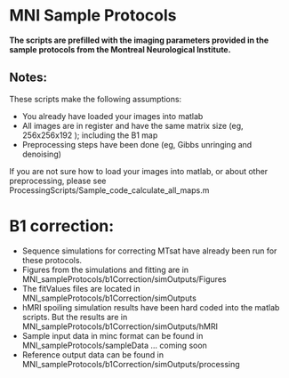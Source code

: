 # MNI Sample Protocols

**The scripts are prefilled with the imaging parameters provided in the sample protocols from the Montreal Neurological Institute.**

## Notes:
These scripts make the following assumptions:
- You already have loaded your images into matlab
- All images are in register and have the same matrix size (eg, 256x256x192 ); including the B1 map
- Preprocessing steps have been done (eg, Gibbs unringing and denoising)

If you are not sure how to load your images into matlab, or about other preprocessing, please see ProcessingScripts/Sample_code_calculate_all_maps.m 

# B1 correction:
- Sequence simulations for correcting MTsat have already been run for these protocols.
- Figures from the simulations and fitting are in MNI_sampleProtocols/b1Correction/simOutputs/Figures
- The fitValues files are located in MNI_sampleProtocols/b1Correction/simOutputs
- hMRI spoiling simulation results have been hard coded into the matlab scripts. But the results are in MNI_sampleProtocols/b1Correction/simOutputs/hMRI
- Sample input data in minc format can be found in MNI_sampleProtocols/sampleData ... coming soon
- Reference output data can be found in MNI_sampleProtocols/b1Correction/simOutputs/processing
